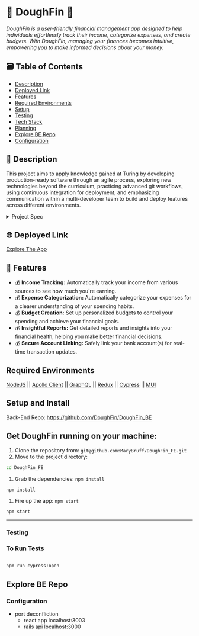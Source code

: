 # 💸 DoughFin 🐬

*DoughFin is a user-friendly financial management app designed to help individuals effortlessly track their income, categorize expenses, and create budgets. With DoughFin, managing your finances becomes intuitive, empowering you to make informed decisions about your money.*

## 🗃️ Table of Contents

- [Description](#description)
- [Deployed Link](#deployed-link)
- [Features](#features)
- [Required Environments](#required-environments)
- [Setup](#setup-install)
- [Testing](#testing)
- [Tech Stack](#tech-stack)
- [Planning](#planning)
- [Explore BE Repo](#be-repo)
- [Configuration](#Configuration)

<h2  id="description"> 📝 Description</h2>

This project aims to apply knowledge gained at Turing by developing production-ready software through an agile process, exploring new technologies beyond the curriculum, practicing advanced git workflows, using continuous integration for deployment, and emphasizing communication within a multi-developer team to build and deploy features across different environments.

<details>
<summary>Project Spec</summary>

📋  View the [Capstone Project Part 1](https://mod4.turing.edu/projects/capstone/)

📋  View the [Capstone Project Part 2](https://mod4.turing.edu/projects/capstone_expansion/index.html)
</details>

<h2  id="deployed-link"> 🌐 Deployed Link</h2>

[Explore The App](https://dough-fin-fe-part-2.vercel.app/)

<h2  id="features"> 📲 Features</h2>

- 💰 **Income Tracking:** Automatically track your income from various sources to see how much you're earning.<br>
- 💰 **Expense Categorization:** Automatically categorize your expenses for a clearer understanding of your spending habits.<br>
- 💰 **Budget Creation:** Set up personalized budgets to control your spending and achieve your financial goals.<br>
- 💰 **Insightful Reports:** Get detailed reports and insights into your financial health, helping you make better financial decisions.<br>
- 💰 **Secure Account Linking:** Safely link your bank account(s) for real-time transaction updates.


<h2  id="required-environments"> Required Environments</h2>

[NodeJS](https://nodejs.org/en) ||
[Apollo Client](https://www.npmjs.com/package/@apollo/client) ||
[GraphQL](https://www.npmjs.com/package/graphql) ||
[Redux](https://react-redux.js.org/introduction/getting-started) ||
[Cypress](https://www.npmjs.com/package/cypress) ||
[MUI](https://www.npmjs.com/package/@mui/material)



<h2  id="setup-install"> Setup and Install </h2>

Back-End Repo:
https://github.com/DoughFin/DoughFin_BE


## Get **DoughFin** running on your machine:

1. Clone the repository from: `git@github.com:MaryBruff/DoughFin_FE.git`
2. Move to the project directory:

```bash
cd DoughFin_FE

```

1. Grab the dependencies: `npm install`

```bash
npm install

```

1. Fire up the app: `npm start`

```bash
npm start

```

---
<h3  id="testing"> Testing </h3>

### To Run Tests

```bash

npm run cypress:open

```

<h2 id="be-repo"> Explore BE Repo </h2>


<h3 id="Configuration"> Configuration </h3>

- port deconfliction
    - react app localhost:3003
    - rails api localhost:3000

